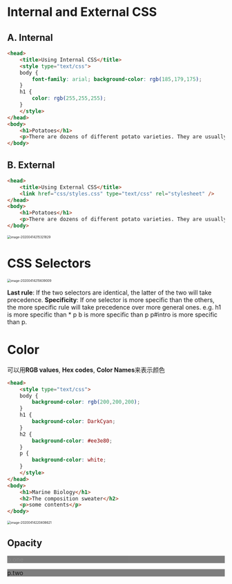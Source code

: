 # Internal and External CSS
## A. Internal
```html
<head> 
    <title>Using Internal CSS</title>
    <style type="text/css"> 
    body {
        font-family: arial; background-color: rgb(185,179,175);
    } 
    h1 { 
        color: rgb(255,255,255);
    } 
    </style> 
</head> 
<body> 
    <h1>Potatoes</h1> 
    <p>There are dozens of different potato varieties. They are usually described as early, second early and maincrop.</p> 
</body>
```
## B. External
```html
<head> 
    <title>Using External CSS</title> 
    <link href="css/styles.css" type="text/css" rel="stylesheet" /> 
</head> 
<body> 
    <h1>Potatoes</h1> 
    <p>There are dozens of different potato varieties. They are usually described as early, second early and maincrop.</p> 
</body>
```
<img src="/Users/jones/Library/Application Support/typora-user-images/image-20200414215321829.png" alt="image-20200414215321829" style="zoom:50%;" />

# CSS Selectors

<img src="/Users/jones/Library/Application Support/typora-user-images/image-20200414215639009.png" alt="image-20200414215639009" style="zoom:50%;" />

**Last rule**: If the two selectors are identical, the latter of the two will take precedence.
**Specificity**: If one selector is more specific than the others, the more specific rule will take precedence over more general ones. e.g. h1 is more specific than * p b is more specific than p p#intro is more specific than p.

# Color
可以用**RGB values**, **Hex codes**, **Color Names**来表示颜色
```html
<head>
    <style type="text/css">
    body { 
        background-color: rgb(200,200,200);
    } 
    h1 {
        background-color: DarkCyan;
    }
    h2 {
        background-color: #ee3e80;
    } 
    p {
        background-color: white;
    }
    </style>
</head>
<body>
    <h1>Marine Biology</h1>
    <h2>The composition sweater</h2>
    <p>some contents</p>
</body>
```


<img src="/Users/jones/Library/Application Support/typora-user-images/image-20200414220406621.png" alt="image-20200414220406621" style="zoom:50%;" />

## Opacity
<head>
<style type="text/css">
p.one { background-color: rgb(0,0,0); opacity: 0.5;} p.two { background-color: rgb(0,0,0); background-color: rgba(0,0,0,0.5);}
</style>
</head>
<body>
<p class="one">p.one</p>
<p class="two">p.two</p>
</body>